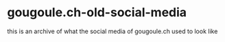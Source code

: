# gougoule.ch-old-social-media
this is an archive of what the social media of gougoule.ch used to look like
